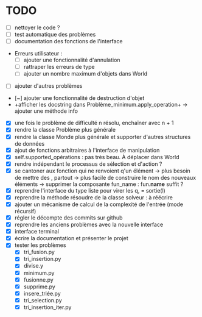 # TODO
- [ ] nettoyer le code ? 
- [ ] test automatique des problèmes 
- [ ] documentation des fonctions de l'interface
- Erreurs utilisateur :
    - [ ] ajouter une fonctionnalité d'annulation
    - [ ] rattraper les erreurs de type
	- [ ] ajouter un nombre maximum d'objets dans World
- [ ] ajouter d'autres problèmes

- [~] ajouter une fonctionnalité de destruction d'objet
- +afficher les docstring dans Problème_minimum.apply_operation+
  -> ajouter une méthode info
- [X] une fois le problème de difficulté n résolu, enchaîner avec n + 1
- [X] rendre la classe Problème plus générale
- [X] rendre la classe Monde plus générale et supporter d'autres structures de données 
- [X] ajout de fonctions arbitraires à l'interface de manipulation
- [X] self.supported_opérations : pas très beau. À déplacer dans World
- [X] rendre indépendant le processus de sélection et d'action ?
- [X] se cantoner aux fonction qui ne renvoient q'un élément
-> plus besoin de mettre des , partout
-> plus facile de construire le nom des nouveaux éléments
-> supprimer la composante fun_name : fun.__name__ suffit ?
- [X] reprendre l'interface du type liste pour virer les q, = sortie(l)
- [X] reprendre la méthode résoudre de la classe solveur : à réécrire
- [X] ajouter un mécanisme de calcul de la complexité de l'entrée (mode récursif)
- [X] régler le décompte des commits sur github
- [X] reprendre les anciens problèmes avec la nouvelle interface
- [X] interface terminal
- [X] écrire la documentation et présenter le projet
- [X] tester les problèmes 
	- [X] tri_fusion.py
	- [X] tri_insertion.py
	- [X] divise.y
	- [X] minimum.py
	- [X] fusionne.py 
	- [X] supprime.py 
	- [X] insere_triée.py 
	- [X] tri_selection.py 
	- [X] tri_insertion_iter.py
